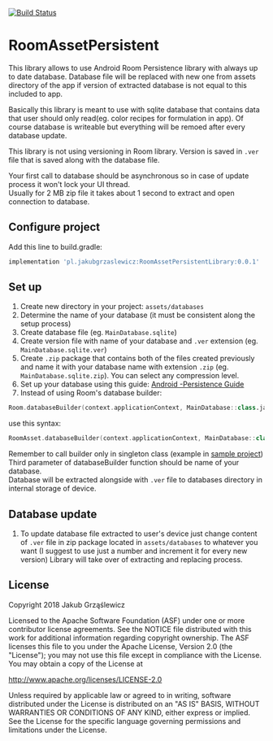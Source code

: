 [![Build Status](https://travis-ci.org/jakubgrzaslewicz/RoomAssetPersistent.svg?branch=master)](https://travis-ci.org/jakubgrzaslewicz/RoomAssetPersistent)

# RoomAssetPersistent
This library allows to use Android Room Persistence library with always up to date database. 
Database file will be replaced with new one from assets directory of the app if version of extracted database is not equal to this included to app.

Basically this library is meant to use with sqlite database that contains data that user should only read(eg. color recipes for formulation in app). Of course database is writeable but everything will be remoed after every database update.

This library is not using versioning in Room library. Version is saved in `.ver` file that is saved along with the database file.

Your first call to database should be asynchronous so in case of update process it won't lock your UI thread.  
Usually for 2 MB zip file it takes about 1 second to extract and open connection to database.

## Configure project
Add this line to build.gradle:
  ```gradle
  implementation 'pl.jakubgrzaslewicz:RoomAssetPersistentLibrary:0.0.1'
  ```

## Set up
1. Create new directory in your project: `assets/databases`
1. Determine the name of your database (it must be consistent along the setup process)
1. Create database file (eg. `MainDatabase.sqlite`)
1. Create version file with name of your database and `.ver` extension (eg. `MainDatabase.sqlite.ver`)
1. Create `.zip` package that contains both of the files created previously and name it with your database name with extension `.zip` (eg. `MainDatabase.sqlite.zip`). You can select any compression level.
1. Set up your database using this guide: [Android -Persistence Guide](https://developer.android.com/training/data-storage/room/)
1. Instead of using Room's database builder:
  ```kotlin
  Room.databaseBuilder(context.applicationContext, MainDatabase::class.java, "MainDatabase").build()
  ```
  use this syntax:
  ```kotlin
  RoomAsset.databaseBuilder(context.applicationContext, MainDatabase::class.java, "MainDatabase.sqlite").build()
  ```
  Remember to call builder only in singleton class (example in [sample project](sample/src/main/java/jakubgrzaslewicz/pl/roomassetpersistent/MainDatabase.kt))  
  Third parameter of databaseBuilder function should be name of your database.  
  Database will be extracted alongside with `.ver` file to databases directory in internal storage of device.

## Database update
1. To update database file extracted to user's device just change content of `.ver` file in zip package located in `assets/databases` to whatever you want (I suggest to use just a number and increment it for every new version)
Library will take over of extracting and replacing process. 


License
-------

Copyright 2018 Jakub Grząślewicz

Licensed to the Apache Software Foundation (ASF) under one or more contributor
license agreements.  See the NOTICE file distributed with this work for
additional information regarding copyright ownership.  The ASF licenses this
file to you under the Apache License, Version 2.0 (the "License"); you may not
use this file except in compliance with the License.  You may obtain a copy of
the License at

http://www.apache.org/licenses/LICENSE-2.0

Unless required by applicable law or agreed to in writing, software
distributed under the License is distributed on an "AS IS" BASIS, WITHOUT
WARRANTIES OR CONDITIONS OF ANY KIND, either express or implied.  See the
License for the specific language governing permissions and limitations under
the License.


